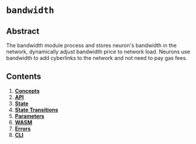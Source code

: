 # `bandwidth`

## Abstract

The bandwidth module process and stores neuron's bandwidth in the network, dynamically adjust bandwidth price to network load.
Neurons use bandwidth to add cyberlinks to the network and not need to pay gas fees.

## Contents

1. **[Concepts](00_concepts.md)**
2. **[API](01_api.md)**
3. **[State](02_state.md)**
4. **[State Transitions](03_state_transitions.md)**
5. **[Parameters](06_params.md)**
6. **[WASM](07_wasm.md)**
7. **[Errors](08_errors.md)**
8. **[CLI](09_cli.md)**